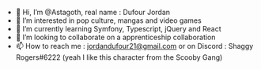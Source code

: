 - 👋 Hi, I’m @Astagoth, real name : Dufour Jordan
- 👀 I’m interested in pop culture, mangas and video games
- 🌱 I’m currently learning Symfony, Typescript, jQuery and React
- 💞️ I’m looking to collaborate on a apprenticeship collaboration
- 📫 How to reach me : jordandufour21@gmail.com or on Discord : Shaggy Rogers#6222 (yeah I like this character from the Scooby Gang)

<!---
Astagoth/Astagoth is a ✨ special ✨ repository because its `README.md` (this file) appears on your GitHub profile.
You can click the Preview link to take a look at your changes.
--->
